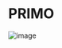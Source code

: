 # PRIMO
![image](https://github.com/Novexonl/PRIMO/assets/105647993/1fc63a93-de34-4ac1-963d-d3c3d806be9b)
